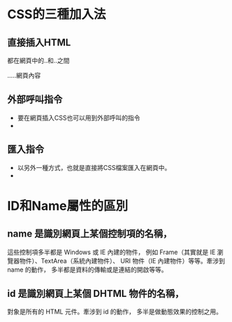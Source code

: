 # CSS的三種加入法

## 直接插入HTML
都在網頁中的<head>..和..</head>之間
<html>
<head>
	<style type="text/css">
	標籤{定義該內容}
	</style>
</head>

<body>
.....網頁內容
</body>
</html>


## 外部呼叫指令
  * 要在網頁插入CSS也可以用到外部呼叫的指令
  * <link href="檔名.css"rel="stylesheet"type="text/css">

## 匯入指令
  * 以另外一種方式，也就是直接將CSS檔案匯入在網頁中。
  * <style>@import url(檔名.css);</style>


# ID和Name屬性的區別
## name 是識別網頁上某個控制項的名稱，
這些控制項多半都是 Windows 或 IE 內建的物件，
例如 Frame（其實就是 IE 瀏覽器物件）、TextArea（系統內建物件）、
URI 物件（IE 內建物件）等等。牽涉到 name 的動作，
多半都是資料的傳輸或是連結的開啟等等。

## id 是識別網頁上某個 DHTML 物件的名稱，
對象是所有的 HTML 元件。牽涉到 id 的動作，
多半是做動態效果的控制之用。







